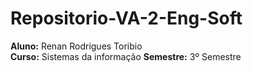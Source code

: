 # Repositorio-VA-2-Eng-Soft
**Aluno:** Renan Rodrigues Toribio                    
**Curso:** Sistemas da informação
**Semestre:** 3º Semestre
